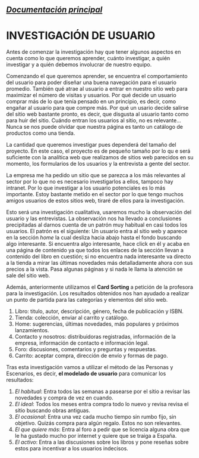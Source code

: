 _[Documentación principal](/Documentacion.md)_
---

# INVESTIGACIÓN DE USUARIO 

Antes de comenzar la investigación hay que tener algunos aspectos en cuenta como lo que queremos aprender, cuánto investigar, a quién investigar y a quién debemos involucrar de nuestro equipo. 

Comenzando el que queremos aprender, se encuentra el comportamiento del usuario para poder diseñar una buena navegación para el usuario promedio. También qué atrae al usuario a entrar en nuestro sitio web para maximizar el número de visitas y usuarios. Por qué decide un usuario comprar más de lo que tenía pensado en un principio, es decir, como engañar al usuario para que compre más. Por qué un usario decide salirse del sitio web bastante pronto, es decir, que disgusta al usuario tanto como para huir del sitio. Cuándo entran los usuarios al sitio, no es relevante... Nunca se nos puede olvidar que nuestra página es tanto un catálogo de productos como una tienda.

La cantidad que queremos investigar pues dependerá del tamaño del proyecto. En este caso, el proyecto es de pequeño tamaño por lo qu e será suficiente con la analítica web que realizamos de sitios web parecidos en su momento, los formularios de los usuarios y la entrevista a gente del sector.

La empresa me ha pedido un sitio que se parezca a los más relevantes al sector por lo que no es necesario investigarlos a ellos, tampoco hay intranet. Por lo que investigar a los usuario potenciales es lo más importante. Estoy bastante metido en el sector por lo que tengo muchos amigos usuarios de estos sitios web, tiraré de ellos para la investigación.

Esto será una investigación cualitativa, usaremos mucho la observación del usuario y las entrevistas. La observación nos ha llevado a conclusiones precipitadas al darnos cuenta de un patrón muy habitual en casi todos los usuarios. El patrón es el siguiente: Un usuario entra al sitio web y aparece en la sección *home* la cual desliza hacia abajo hasta el fondo buscando algo interesante. Si encuentra algo interesante, hace click en él y acaba en una página de contenido ya que todos los enlaces de la sección llevan a contenido del libro en cuestión; si no encuentra nada interesante va directo a la tienda a mirar las últimas novedades más detalladamente ahora con sus precios a la vista. Pasa algunas páginas y si nada le llama la atención se sale del sitio web.

Además, anteriormente utilizamos el **Card Sorting** a petición de la profesora para la investigación. Los resultados obtenidos nos han ayudado a realizar un punto de partida para las categorías y elementos del sitio web.
  1. Libro: titulo, autor, descripción, género, fecha de publicación y ISBN.
  2. Tienda: colección, enviar al carrito y catálogo.
  3. Home: sugerencias, últimas novedades, más populares y próximos lanzamientos.
  4. Contacto y nosotros: distribuidoras registradas, información de la empresa, información de contacto e información legal.
  5. Foro: discusiones, comentarios y preguntas y respuestas.
  6. Carrito: aceptar compra, dirección de envío y formas de pago.

Tras esta investigación vamos a utilizar el método de las Personas y Escenarios, es decir, **el modelado de usuario** para comunicar los resultados:
  1. *El habitual*: Entra todos las semanas a pasearse por el sitio a revisar las novedades y compra de vez en cuando.
  2. *El ideal*: Todos los meses entra compra todo lo nuevo y revisa revisa el sitio buscando obras antiguas.
  3. *El ocasional*: Entra una vez cada mucho tiempo sin rumbo fijo, sin objetivo. Quizás compra para algún regalo. Estos no son relevantes.
  4. *El que quiere más*: Entra al foro a pedir que se licencia alguna obra que le ha gustado mucho por internet y quiere que se traiga a España.
  5. *El activo*: Entra a las discusiones sobre los libros y pone reseñas sobre estos para incentivar a los usuarios indecisos.
